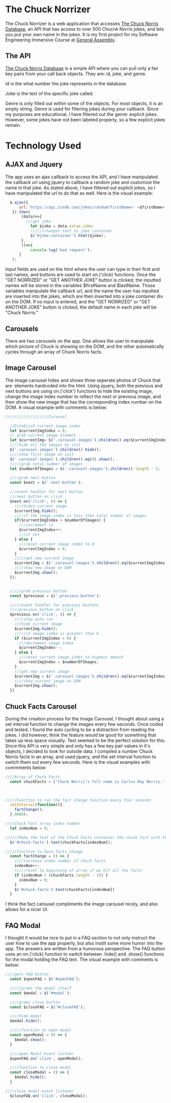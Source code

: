 # The Chuck Norrizer

The Chuck Norrizer is a web application that accesses [The Chuck Norris Database](http://www.icndb.com/api/), an API that has access to over 500 Chucnk Norris jokes, and lets you put your own name in the jokes. It is my first project for my Software Engineering Immersive Course at [General Assembly](https://generalassemb.ly/).

## The API

[The Chuck Norris Database](http://www.icndb.com/api/) is a simple API where you can pull only a fair key pairs from your call back objects. They are: id, joke, and genre.

Id is the what number the joke represents in the database.

Joke is the text of the specific joke called.

Genre is only filled out within some of the objects. For most objects, it is an empty string. Genre is used for filtering jokes during your callback. Since my purposes are educational, I have filtered out the genre: explicit jokes. However, some jokes have not been labeled properly, so a few explicit jokes remain. 

# Technology Used

## AJAX and Jquery
The app uses an ajax callback to access the API, and I have manipulated the callback url using jquery to callback a random joke and customize the name in that joke. As stated above, I have filtered out explicit jokes, so I have manipulated the url to do that as well. Here is the visual example:

```javascript
  $.ajax({
      url:'https://api.icndb.com/jokes/random?firstName=' +$firstName+ '&lastName=' +$lastName+'&exclude=[explicit]'
   }).then(
       (data)=>{
         ///get joke
           let $joke = data.value.joke;
           //////changes text in joke container
           $('#joke-container').html($joke);
       },
       ()=>{
           console.log('bad request');
      }
   );
```

Input fields are used on the html where the user can type in their first and last names, and buttons are used to start on.('click) functions. Once the "GET NORRIZED" or "GET ANOTHER JOKE" button is clicked, the inputted names will be stored in the variables $firstName and $lastName. Those variables manipulate the callback url, and the name the user has inputted are inserted into the jokes, which are then inserted into a joke container div on the DOM. If no input is entered, and the "GET NORRIZED" or "GET ANOTHER JOKE" button is clicked, the default name in each joke will be "Chuck Norris." 

## Carousels

There are two carousels on the app. One allows the user to manipulate which picture of Chuck is showing on the DOM, and the other automatically cycles through an array of Chuck Norris facts.

## Image Carousel

The image carousel hides and shows three seperate photos of Chuck that are <img> elements hardcoded into the html. Using jquery, both the previous and next buttons are using on.('click') functions to hide the existing image, change the image index number to reflect the next or previous image, and then show the new image that has the corresponding index number on the DOM. A visual example with comments is below:

```javascript
///////////////////Carousel

  //Establish current image index
  let $currentImgIndex = 0;
  // grab current image element
  let $currentImg= $('.carousel-images').children().eq($currentImgIndex);
  ////hide all the images on init
  $('.carousel-images').children().hide();
  ////show first image on init
  $('.carousel-images').children().eq(0).show();
  /////grab total number of images
  let $numberOfImages = $('.carousel-images').children().length - 1;

  ////grab next button
  const $next = $('.next-button');

  ///event handler for next button
  ///next button on click
  $next.on('click', () => {
    ////hides current image
    $currentImg.hide();
    ////if the image index is less than total number of images
    if($currentImgIndex < $numberOfImages) {
      ///increment it
      $currentImgIndex++;
      ///if not
    } else {
      ///reset current image index to 0
      $currentImgIndex = 0;
    }
    /////get new current image
    $currentImg = $('.carousel-images').children().eq($currentImgIndex);
    ////show new image on DOM
    $currentImg.show();
  });


  /////grab previous button
  const $previous = $('.previous-button');

  /////event handler for previous buttons
  ////previous button on click
  $previous.on('click', () => {
    ////stop auto run
    ///hide current image
    $currentImg.hide();
    /////if image index is greater than 0
    if ($currentImgIndex > 0) {
      ///decrement image index
      $currentImgIndex--;
    } else {
      ///reset current image index to highest amount
      $currentImgIndex = $numberOfImages;
    }
    ///get new current image
    $currentImg = $('.carousel-images').children().eq($currentImgIndex);
    ////show current image on DOM
    $currentImg.show();
  })
```

## Chuck Facts Carousel

During the creation process for the Image Carousel, I thought about using a set interval function to change the images every few seconds. Once coded and tested, I found the auto cycling to be a distraction from reading the jokes. I did however, think the feature would be good for something that takes up less space visiually. Text seemed to be the perfect solution for this.  Since this API is very simple and only has a few key pair values in it's objects, I decided to look for outside data. I compiled a number Chuck Norris facts in an array, and used jquery, and the set interval function to switch them out every few seconds. Here is the visual examples with commments below:

```Javascript
////Array of Chuck Facts
  const chuckFacts = ['Chuck Norris’s full name is Carlos Ray Norris.', 'Chuck served in the US Air Force from 1958-1962.', 'Chuck Norris Superkicks is a video game that was released for the Atari 2600 in 1983.', 'Chuck Norris has his own style of competitive fighting known as Chun Kuk Do.', 'Chuck Norris was Bruce Lee’s Nemesis in the 1972 movie, Way of the Dragon.', 'Norris began his martial arts training in South Korea in 1958.', 'Norris won karate’s triple crown for most tournament wins of the year in 1968.', 'Chuck Norris is a fan of Chuck Norris jokes.'];
  


/////Function to run the fact change function every four seconds
  setInterval(function(){
    factChange();
  },4000);

////Chuck Fact array index number
  let indexNum = 0;

//////Make the text of the Chuck Facts container the chuck fact with the corresponding index
  $('#chuck-facts').text(chuckFacts[indexNum]);

/////function to have facts change
  const factChange = () => {
    ////increase index number of chuck facts
    indexNum++;
    /////reset to beginning of array if we hit all the facts
    if (indexNum > (chuckFacts.length - 1)) {
      indexNum = 0;
    }
    $('#chuck-facts').text(chuckFacts[indexNum])
  }
```
I think the fact carousel compliments the image carousel nicely, and also allows for a nicer UI.

## FAQ Modal

I thought it would be nice to put in a FAQ section to not only instruct the user how to use the app properly, but also instill some more humor into the app. The answers are written from a humorous perspective. The FAQ button uses an on.('click) function to switch between .hide() and .show() functions for the modal holding the FAQ text. The visual example with comments is below:

```javascript
////gets FAQ button
  const $openFAQ = $('#openFAQ');

  /////grabs the modal itself
  const $modal = $('#modal');

  ////grabs close button
  const $closeFAQ = $('#closeFAQ');

  ////hide modal
  $modal.hide();

  /////function to open modal
  const openModal = () => {
    $modal.show();
  }

  ////open Modal Event listner
  $openFAQ.on('click', openModal);

  ////function to close modal
  const closeModal = () => {
    $modal.hide();
  }

////close modal event listener
  $closeFAQ.on('click', closeModal);
```
